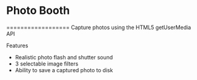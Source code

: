# Photo Booth
==================
Capture photos using the HTML5 getUserMedia API

Features
* Realistic photo flash and shutter sound
* 3 selectable image filters
* Ability to save a captured photo to disk
